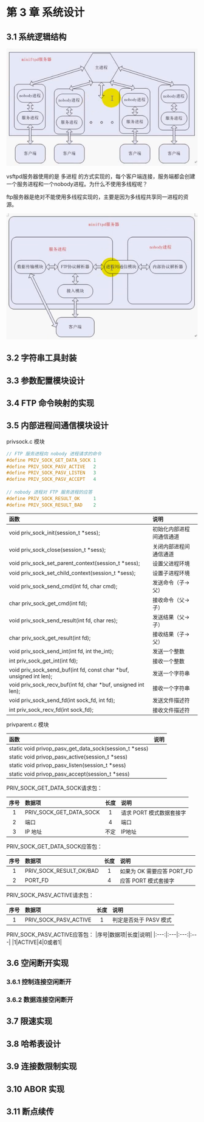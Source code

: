 # 第 3 章 系统设计

## 3.1 系统逻辑结构

![miniftpd逻辑结构](https://github.com/YaJunCui/notes/blob/master/images/ftp_miniftpd.png?raw=true)

vsftpd服务器使用的是 多进程 的方式实现的，每个客户端连接，服务端都会创建一个服务进程和一个nobody进程。为什么不使用多线程呢？

ftp服务器是绝对不能使用多线程实现的，主要是因为多线程共享同一进程的资源。

![miniftpd模块结构](https://github.com/YaJunCui/notes/blob/master/images/ftp_miniftpd_module.png?raw=true)

## 3.2 字符串工具封装

## 3.3 参数配置模块设计

## 3.4 FTP 命令映射的实现

## 3.5 内部进程间通信模块设计

privsock.c 模块

```c
// FTP 服务进程向 nobody 进程请求的命令
#define PRIV_SOCK_GET_DATA_SOCK 1
#define PRIV_SOCK_PASV_ACTIVE   2
#define PRIV_SOCK_PASV_LISTEN   3
#define PRIV_SOCK_PASV_ACCEPT   4

// nobody 进程对 FTP 服务进程的应答
#define PRIV_SOCK_RESULT_OK     1
#define PRIV_SOCK_RESULT_BAD    2
```

|函数|说明|
|:---|:---|
|void priv_sock_init(session_t *sess);    |初始化内部进程间通信通道|
|void priv_sock_close(session_t *sess);   |关闭内部进程间通信通道|
|void priv_sock_set_parent_context(session_t *sess); |设置父进程环境|
|void priv_sock_set_child_context(session_t *sess);  |设置子进程环境|
|void priv_sock_send_cmd(int fd, char cmd);     |发送命令（子->父）|
|char priv_sock_get_cmd(int fd);                |接收命令（父->子）|
|void priv_sock_send_result(int fd, char res);  |发送结果（父->子）|
|char priv_sock_get_result(int fd);             |接收结果（子->父）|
|void priv_sock_send_int(int fd, int the_int);  |发送一个整数|
|int priv_sock_get_int(int fd);                 |接收一个整数|
|void priv_sock_send_buf(int fd, const char *buf, unsigned int len); |发送一个字符串|
|void priv_sock_recv_buf(int fd, char *buf, unsigned int len);       |接收一个字符串|
|void priv_sock_send_fd(int sock_fd, int fd);            |发送文件描述符|
|int priv_sock_recv_fd(int sock_fd);                     |接收文件描述符|

privparent.c 模块

|函数|说明|
|:---|:---|
|static void privop_pasv_get_data_sock(session_t *sess)||
|static void privop_pasv_active(session_t *sess)||
|static void privop_pasv_listen(session_t *sess)||
|static void privop_pasv_accept(session_t *sess)||

PRIV_SOCK_GET_DATA_SOCK请求包：

|序号|数据项|长度|说明|
|:---:|:---|:---:|:---|
|1|PRIV_SOCK_GET_DATA_SOCK|1|请求 PORT 模式数据套接字|
|2|端口|4|端口|
|3|IP 地址|不定|IP地址|

PRIV_SOCK_GET_DATA_SOCK应答包：

|序号|数据项|长度|说明|
|:---:|:---|:---:|:---|
|1|PRIV_SOCK_RESULT_OK/BAD|1|如果为 OK 需要应答 PORT_FD|
|2|PORT_FD|4|应答 PORT 模式套接字|

PRIV_SOCK_PASV_ACTIVE请求包：

|序号|数据项|长度|说明|
|:---:|:---|:---:|:---|
|1|PRIV_SOCK_PASV_ACTIVE|1|判定是否处于 PASV 模式|

PRIV_SOCK_PASV_ACTIVE应答包：
|序号|数据项|长度|说明|
|:---:|:---|:---:|:---|
|1|ACTIVE|4|0或者1|

## 3.6 空闲断开实现

### 3.6.1 控制连接空闲断开

### 3.6.2 数据连接空闲断开

## 3.7 限速实现

## 3.8 哈希表设计

## 3.9 连接数限制实现

## 3.10 ABOR 实现

## 3.11 断点续传
